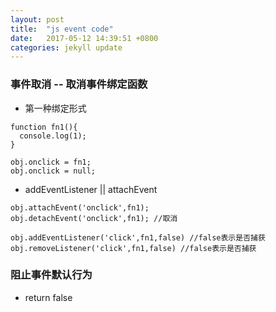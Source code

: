 ```yaml
---
layout: post
title:  "js event code"
date:   2017-05-12 14:39:51 +0800
categories: jekyll update
---
```


### 事件取消 -- 取消事件绑定函数

* 第一种绑定形式

```
function fn1(){
  console.log(1);
}

obj.onclick = fn1;
obj.onclick = null;

```

* addEventListener || attachEvent

```
obj.attachEvent('onclick',fn1);
obj.detachEvent('onclick',fn1); //取消

obj.addEventListener('click',fn1,false) //false表示是否捕获
obj.removeListener('click',fn1,false) //false表示是否捕获

```

### 阻止事件默认行为

* return false


